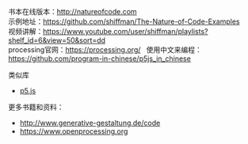 书本在线版本：http://natureofcode.com  
示例地址：https://github.com/shiffman/The-Nature-of-Code-Examples  
视频讲解：https://www.youtube.com/user/shiffman/playlists?shelf_id=6&view=50&sort=dd  
processing官网：https://processing.org/  
使用中文来编程：https://github.com/program-in-chinese/p5js_in_chinese  

类似库  
* [p5.js](https://p5js.org)
  
更多书籍和资料：
* http://www.generative-gestaltung.de/code
* https://www.openprocessing.org
